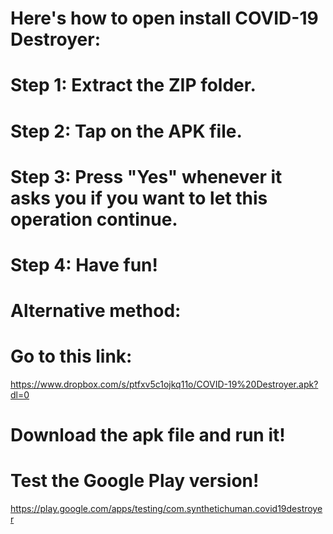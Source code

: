 # Here's how to open install COVID-19 Destroyer:
# Step 1: Extract the ZIP folder.
# Step 2: Tap on the APK file.
# Step 3: Press "Yes" whenever it asks you if you want to let this operation continue.
# Step 4: Have fun!
# Alternative method:
# Go to this link: 
https://www.dropbox.com/s/ptfxv5c1ojkq11o/COVID-19%20Destroyer.apk?dl=0
# Download the apk file and run it!
# Test the Google Play version!
https://play.google.com/apps/testing/com.synthetichuman.covid19destroyer

